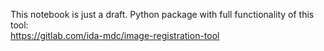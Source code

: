 This notebook is just a draft.
Python package with full functionality of this tool:  
https://gitlab.com/ida-mdc/image-registration-tool
